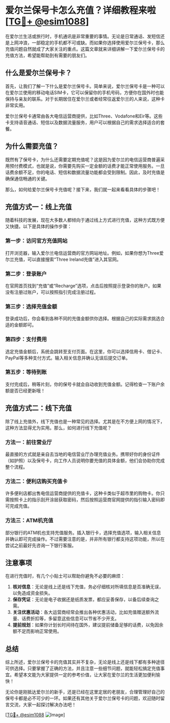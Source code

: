 # 爱尔兰保号卡怎么充值？详细教程来啦[[TG💪+ @esim1088](https://t.me/s/esim1088)]

在爱尔兰生活或旅行时，手机通讯是非常重要的事情。无论是日常通话、发短信还是上网冲浪，一部稳定的手机都不可或缺。而如果你选择使用爱尔兰保号卡，那么充值问题自然就成了大家关注的重点。这篇文章就来详细讲解一下爱尔兰保号卡的充值方法，希望能帮助到有需要的朋友们。

## 什么是爱尔兰保号卡？

首先，让我们了解一下什么是爱尔兰保号卡。简单来说，爱尔兰保号卡是一种可以在爱尔兰使用的移动电话SIM卡，它可以保留你的手机号码，方便你在国外时也能保持与亲友的联系。对于长期居住在爱尔兰或者经常往返爱尔兰的人来说，这种卡非常实用。

爱尔兰保号卡通常由各大电信运营商提供，比如Three、Vodafone和Eir等。这些卡支持语音通话、短信以及数据流量服务，用户可以根据自己的需求选择适合的套餐。

## 为什么需要充值？

既然有了保号卡，为什么还需要定期充值呢？这是因为爱尔兰的电信运营商普遍采用预付费模式，也就是说，你需要先购买一定金额的话费才能正常使用服务。一旦话费余额不足，你的电话、短信和数据流量功能都会受到限制。因此，及时充值是确保通信畅通的关键。

那么，如何给爱尔兰保号卡充值呢？接下来，我们就一起来看看具体的步骤吧！

## 充值方式一：线上充值

随着科技的发展，现在大多数人都倾向于通过线上方式进行充值，这种方式既方便又快捷。以下是具体的操作步骤：

### 第一步：访问官方充值网站

打开浏览器，输入爱尔兰电信运营商的官方网站地址。例如，如果你想为Three爱尔兰充值，可以直接搜索“Three Ireland充值”进入其官网。

### 第二步：登录账户

在官网首页找到“充值”或“Recharge”选项，点击后按照提示登录你的账户。如果没有注册过账户，可以按照指引完成注册过程。

### 第三步：选择充值金额

登录成功后，你会看到各种不同的充值金额供你选择。根据自己的实际需求挑选合适的金额即可。

### 第四步：支付费用

选定充值金额后，系统会跳转至支付页面。在这里，你可以选择信用卡、借记卡、PayPal等多种支付方式。输入相关信息并确认无误后提交订单。

### 第五步：等待到账

支付完成后，稍等片刻，你的保号卡就会自动收到充值金额。记得检查一下账户余额是否已经更新哦！

## 充值方式二：线下充值

除了线上充值外，线下充值也是一种常见的选择。尤其是在不方便上网的情况下，这种方法显得尤为实用。那么，如何进行线下充值呢？

### 方法一：前往营业厅

最直接的方式就是亲自去当地的电信营业厅办理充值业务。携带好你的身份证件（如护照）以及保号卡，向工作人员说明你要充值的具体金额，他们会协助你完成整个流程。

### 方法二：便利店购买充值卡

许多便利店都出售电信运营商提供的充值卡，这种卡类似于超市里的购物卡。你只需按照卡上的指示刮开涂层获取密码，然后按照运营商官网提供的指引输入密码即可完成充值。

### 方法三：ATM机充值

部分银行的ATM机也支持充值服务。插入银行卡，选择充值选项，输入相关信息并确认即可完成操作。不过需要注意的是，并非所有银行都支持这项功能，所以在尝试之前最好先咨询一下银行客服。

## 注意事项

在进行充值时，有几个小贴士可以帮助你避免不必要的麻烦：

1. **核对信息**：无论是线上还是线下充值，务必仔细核对所填信息是否准确无误，以免造成资金损失。
2. **保存凭证**：无论是电子收据还是纸质发票，都应妥善保存，以备后续查询之需。
3. **关注优惠活动**：各大运营商经常会推出各种优惠活动，比如充值赠送额外流量、话费折扣等，多留意这些信息可以节省不少开支。
4. **提前规划**：如果你计划长时间待在国外，建议提前储备足够的话费，以免因余额不足而影响正常使用。

## 总结

综上所述，爱尔兰保号卡的充值其实并不复杂，无论是线上还是线下都有多种途径可供选择。只要掌握了正确的方法，并且注意一些细节问题，就能轻松搞定充值事宜。希望本文能为大家提供一定的参考价值，让大家在爱尔兰的生活更加便利愉快！

无论你是刚抵达爱尔兰的新手，还是已经在这里定居的老朋友，合理管理好自己的保号卡都是必不可少的一环。如果还有其他关于爱尔兰保号卡的问题，欢迎随时留言交流，大家一起探讨解决办法吧！

[[TG💪+ @esim1088](https://t.me/s/esim1088) ![Image](https://i.postimg.cc/4NQfJmqS/Snipaste-2025-05-13-00-14-12.png)]